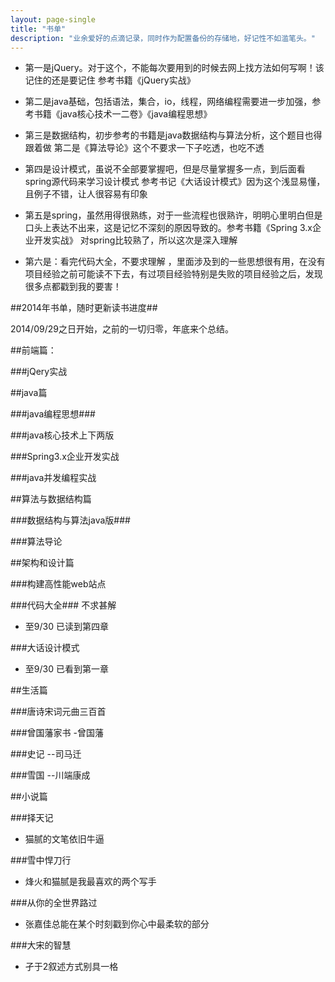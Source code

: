 ```yaml
---
layout: page-single
title: "书单"
description: "业余爱好的点滴记录，同时作为配置备份的存储地，好记性不如滥笔头。"
---
```


- 第一是jQuery。对于这个，不能每次要用到的时候去网上找方法如何写啊！该记住的还是要记住 参考书籍《jQuery实战》

- 第二是java基础，包括语法，集合，io，线程，网络编程需要进一步加强，参考书籍《java核心技术一二卷》《java编程思想》

- 第三是数据结构，初步参考的书籍是java数据结构与算法分析，这个题目也得跟着做  第二是《算法导论》这个不要求一下子吃透，也吃不透 

- 第四是设计模式，虽说不全部要掌握吧，但是尽量掌握多一点，到后面看spring源代码来学习设计模式  参考书记《大话设计模式》因为这个浅显易懂，且例子不错，让人很容易有印象

- 第五是spring，虽然用得很熟练，对于一些流程也很熟许，明明心里明白但是口头上表达不出来，这是记忆不深刻的原因导致的。参考书籍《Spring 3.x企业开发实战》 对spring比较熟了，所以这次是深入理解

- 第六是：看完代码大全，不要求理解 ，里面涉及到的一些思想很有用，在没有项目经验之前可能读不下去，有过项目经验特别是失败的项目经验之后，发现很多点都戳到我的要害！





##2014年书单，随时更新读书进度##

2014/09/29之日开始，之前的一切归零，年底来个总结。

##前端篇：

###jQery实战


##java篇

###java编程思想###

###java核心技术上下两版

###Spring3.x企业开发实战

###java并发编程实战


##算法与数据结构篇

###数据结构与算法java版###

###算法导论


##架构和设计篇

###构建高性能web站点


###代码大全### 不求甚解

- 至9/30 已读到第四章 

###大话设计模式

- 至9/30 已看到第一章


##生活篇

###唐诗宋词元曲三百首

###曾国藩家书  -曾国藩

###史记 --司马迁

###雪国 --川端康成

##小说篇

###择天记  
- 猫腻的文笔依旧牛逼

###雪中悍刀行
- 烽火和猫腻是我最喜欢的两个写手

###从你的全世界路过
- 张嘉佳总能在某个时刻戳到你心中最柔软的部分

###大宋的智慧
- 孑于2叙述方式别具一格


